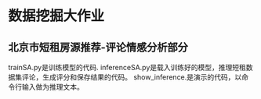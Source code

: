 # 数据挖掘大作业
## 北京市短租房源推荐-评论情感分析部分
trainSA.py是训练模型的代码.
inferenceSA.py是载入训练好的模型，推理短租数据集评论，生成评分和保存结果的代码。
show_inference.是演示的代码，以命令行输入做为推理文本。
